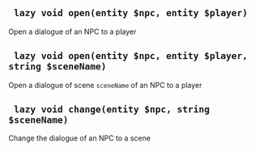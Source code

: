## ` lazy void open(entity $npc, entity $player)`
Open a dialogue of an NPC to a player

## ` lazy void open(entity $npc, entity $player, string $sceneName)`
Open a dialogue of scene `sceneName` of an NPC to a player

## ` lazy void change(entity $npc, string $sceneName)`
Change the dialogue of an NPC to a scene


